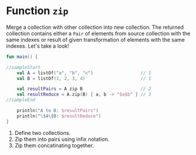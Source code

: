 # Function `zip`

Merge a collection with other collection into new collection. The returned collection contains either a `Pair` of elements from source collection with the same indexes or result of given transformation of elements with the same indexes. Let's take a look!


<div class="language-kotlin" theme="idea">

```kotlin
fun main() {

//sampleStart
    val A = listOf("a", "b", "c")                  // 1
    val B = listOf(1, 2, 3, 4)                     // 1

    val resultPairs = A zip B                      // 2
    val resultReduce = A.zip(B) { a, b -> "$a$b" } // 3
//sampleEnd

    println("A to B: $resultPairs")
    println("\$A\$B: $resultReduce")
}
```

</div>

1. Define two collections.
2. Zip them into pairs using infix notation.
3. Zip them concatinating together.
